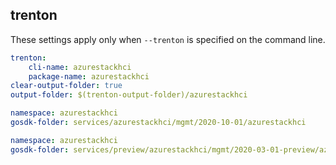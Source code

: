 
## trenton

These settings apply only when `--trenton` is specified on the command line.

``` yaml $(trenton)
trenton:
    cli-name: azurestackhci
    package-name: azurestackhci
clear-output-folder: true
output-folder: $(trenton-output-folder)/azurestackhci
```

```yaml $(tag) == 'package-2020-10' && $(trenton)
namespace: azurestackhci
gosdk-folder: services/azurestackhci/mgmt/2020-10-01/azurestackhci
```

```yaml $(tag) == 'package-2020-03-01-preview' && $(trenton)
namespace: azurestackhci
gosdk-folder: services/preview/azurestackhci/mgmt/2020-03-01-preview/azurestackhci
```
